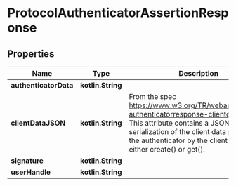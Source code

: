
# ProtocolAuthenticatorAssertionResponse

## Properties
Name | Type | Description | Notes
------------ | ------------- | ------------- | -------------
**authenticatorData** | **kotlin.String** |  |  [optional]
**clientDataJSON** | **kotlin.String** | From the spec https://www.w3.org/TR/webauthn/#dom-authenticatorresponse-clientdatajson This attribute contains a JSON serialization of the client data passed to the authenticator by the client in its call to either create() or get(). |  [optional]
**signature** | **kotlin.String** |  |  [optional]
**userHandle** | **kotlin.String** |  |  [optional]



